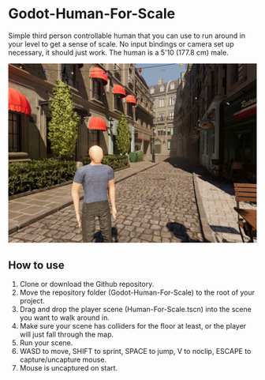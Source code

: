 # Godot-Human-For-Scale
Simple third person controllable human that you can use to run around in your level to get a sense of scale. No input bindings or camera set up necessary, it should just work. The human is a 5'10 (177.8 cm) male.

![Screenshot](Screenshot.jpg)

## How to use
1. Clone or download the Github repository.
2. Move the repository folder (Godot-Human-For-Scale) to the root of your project.
3. Drag and drop the player scene (Human-For-Scale.tscn) into the scene you want to walk around in.
4. Make sure your scene has colliders for the floor at least, or the player will just fall through the map.
5. Run your scene.
6. WASD to move, SHIFT to sprint, SPACE to jump, V to noclip, ESCAPE to capture/uncapture mouse.
7. Mouse is uncaptured on start.
